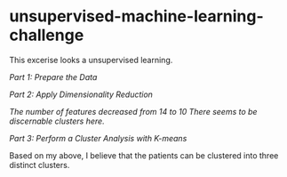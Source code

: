 # unsupervised-machine-learning-challenge

This excerise looks a unsupervised learning.

*Part 1: Prepare the Data*

*Part 2: Apply Dimensionality Reduction*

  *The number of features decreased from 14 to 10*
  *There seems to be discernable clusters here.*
  
*Part 3: Perform a Cluster Analysis with K-means*

  Based on my above, I believe that the patients can be clustered into three distinct clusters.
 
